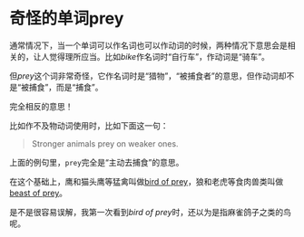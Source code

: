 # 奇怪的单词prey



通常情况下，当一个单词可以作名词也可以作动词的时候，两种情况下意思会是相关的，让人觉得理所应当。比如*bike*作名词时“自行车”，作动词是“骑车”。

但*prey*这个词非常奇怪，它作名词时是“猎物”，“被捕食者”的意思，但作动词却不是“被捕食”，而是“捕食”。

完全相反的意思！

比如作不及物动词使用时，比如下面这一句：
> Stronger animals prey on weaker ones.

上面的例句里，`prey`完全是“主动去捕食”的意思。

在这个基础上，鹰和猫头鹰等猛禽叫做[bird of prey][birdofprey]，狼和老虎等食肉兽类叫做[beast of prey][beastofprey]。

是不是很容易误解，我第一次看到*bird of prey*时，还以为是指麻雀鸽子之类的鸟呢。

[birdofprey]: http://cn.bing.com/dict/search?q=bird+of+prey
[beastofprey]: http://cn.bing.com/dict/search?q=beast+of+prey
